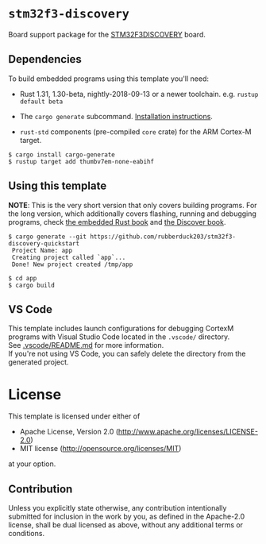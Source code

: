 # `stm32f3-discovery`

Board support package for the [STM32F3DISCOVERY][stm32f3discovery] board.

## Dependencies

To build embedded programs using this template you'll need:

- Rust 1.31, 1.30-beta, nightly-2018-09-13 or a newer toolchain. e.g. `rustup
  default beta`

- The `cargo generate` subcommand. [Installation
  instructions][cargo-generate-install].

- `rust-std` components (pre-compiled `core` crate) for the ARM Cortex-M
  target.

``` console
$ cargo install cargo-generate
$ rustup target add thumbv7em-none-eabihf
```

## Using this template

**NOTE**: This is the very short version that only covers building programs. For
the long version, which additionally covers flashing, running and debugging
programs, check [the embedded Rust book][book] and [the Discover book][discovery-book].

``` console
$ cargo generate --git https://github.com/rubberduck203/stm32f3-discovery-quickstart
 Project Name: app
 Creating project called `app`...
 Done! New project created /tmp/app

$ cd app
$ cargo build
```

## VS Code

This template includes launch configurations for debugging CortexM programs with Visual Studio Code located in the `.vscode/` directory.  
See [.vscode/README.md](./.vscode/README.md) for more information.  
If you're not using VS Code, you can safely delete the directory from the generated project.

# License

This template is licensed under either of

- Apache License, Version 2.0 (http://www.apache.org/licenses/LICENSE-2.0)
- MIT license (http://opensource.org/licenses/MIT)

at your option.

## Contribution

Unless you explicitly state otherwise, any contribution intentionally submitted
for inclusion in the work by you, as defined in the Apache-2.0 license, shall be
dual licensed as above, without any additional terms or conditions.

<!-- references -->
[stm32f3discovery]: https://www.st.com/en/evaluation-tools/stm32f3discovery.html#
[book]: https://rust-embedded.github.io/book
[discovery-book]: https://rust-embedded.github.io/discovery/
[cargo-generate-install]: https://github.com/ashleygwilliams/cargo-generate#installation